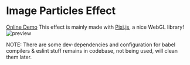 # Image Particles Effect
[Online Demo](https://github.com/EcutDavid/image-particles)
This effect is mainly made with [Pixi.js](http://www.pixijs.com/), a nice WebGL library!
![preview](https://user-images.githubusercontent.com/10692276/30023977-18ffbbec-91b5-11e7-984f-e19c4584f404.gif)

NOTE:
There are some dev-dependencies and configuration for babel compilers & eslint stuff remains in codebase, not being used, will clean them later.
